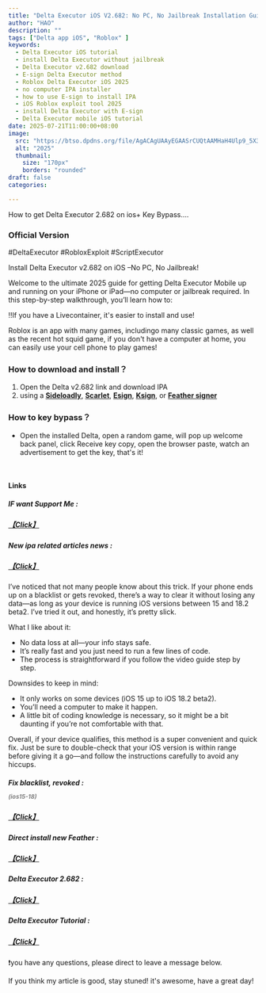 ```yaml
---
title: "Delta Executor iOS V2.682: No PC, No Jailbreak Installation Guide (Official)"
author: "HAO"
description: ""
tags: ["Delta app iOS", "Roblox" ]
keywords:
  - Delta Executor iOS tutorial
  - install Delta Executor without jailbreak
  - Delta Executor v2.682 download
  - E-sign Delta Executor method
  - Roblox Delta Executor iOS 2025
  - no computer IPA installer
  - how to use E-sign to install IPA
  - iOS Roblox exploit tool 2025
  - install Delta Executor with E-sign
  - Delta Executor mobile iOS tutorial
date: 2025-07-21T11:00:00+08:00
image:
  src: "https://btso.dpdns.org/file/AgACAgUAAyEGAASrCUQtAAMHaH4Ulp9_5X3VhDowC9PsDCdnwtcAAjLDMRtb5PBX2bx99wu3NXkBAAMCAAN3AAM2BA.jpg"
  alt: "2025"
  thumbnail:
    size: "170px"
    borders: "rounded"
draft: false
categories:

---
```


How to get Delta Executor 2.682 on ios+ Key Bypass....
<!--more-->

### **Official Version**

#DeltaExecutor #RobloxExploit #ScriptExecutor  

Install Delta Executor v2.682 on iOS –No PC, No Jailbreak!

Welcome to the ultimate 2025 guide for getting Delta Executor Mobile up and running on your iPhone or iPad—no computer or jailbreak required. In this step-by-step walkthrough, you’ll learn how to:

‼️If you have a Livecontainer, it's easier to install and use!

Roblox is an app with many games, includingo many classic games, as well as the recent hot squid game, if you don't have a computer at home, you can easily use your cell phone to play games!


### **How to download and install？**

1. Open the Delta v2.682 link and download IPA
2. using a **[Sideloadly](https://sideloadly.io/)**, **[Scarlet](https://haee.dpdns.org/post/scarlet-fix-250424/)**, **[Esign](https://haee.dpdns.org/post/esign-250530/)**, **[Ksign](https://haee.dpdns.org/post/ksign_250524/)**, or **[Feather signer](https://haee.dpdns.org/post/feather250309/)** 

### **How to key bypass？**
* Open the installed Delta, open a random game, will pop up welcome back panel, click Receive key copy, open the browser paste, watch an advertisement to get the key, that's it!

<br>

#### **Links**

##### **<font style="background: "> IF want Support Me :</font>** 
##### **[【Click】](https://www.paypal.me/haotech)**

##### **<font style="background: "> New ipa related articles news : </font>** 
##### **[【Click】](https://www.patreon.com/hao8?utm_medium=unknown&utm_source=join_link&utm_campaign=creatorshare_creator&utm_content=copyLink)**

I’ve noticed that not many people know about this trick. If your phone ends up on a blacklist or gets revoked, there’s a way to clear it without losing any data—as long as your device is running iOS versions between 15 and 18.2 beta2. I’ve tried it out, and honestly, it’s pretty slick.

What I like about it:

- No data loss at all—your info stays safe.
- It’s really fast and you just need to run a few lines of code.
- The process is straightforward if you follow the video guide step by step.

Downsides to keep in mind:

- It only works on some devices (iOS 15 up to iOS 18.2 beta2).
- You’ll need a computer to make it happen.
- A little bit of coding knowledge is necessary, so it might be a bit daunting if you’re not comfortable with that.

Overall, if your device qualifies, this method is a super convenient and quick fix. Just be sure to double-check that your iOS version is within range before giving it a go—and follow the instructions carefully to avoid any hiccups.

##### **<font style="background:  "> Fix blacklist, revoked :<p style="font-size:12px; color:gray;">(ios15-18)</p> </font>**
##### **[【Click】](https://haee.dpdns.org/post/fixverify-250318/)**

##### **<font style="background:  "> Direct install new Feather :</font>** 
##### **[【Click】](https://haee.dpdns.org/post/nc250630/)**

##### **<font style="background:  "> Delta Executor 2.682 :</font>** 
##### **[【Click】](https://www.mediafire.com/file/w1fnosxk7dm66o5/Delta_v2.682.ipa/file)**

##### **<font style="background:  "> Delta Executor Tutorial :</font>** 
##### **[【Click】](https://youtu.be/HUWQmYFnmO0)**

❗️you have any questions, please direct to leave a message below.

If you think my article is good, stay stuned! it's awesome, have a great day!

